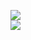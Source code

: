[![](https://img.shields.io/badge/Made%20With-Github%20Spray-lightgrey.svg?style=for-the-badge&logo=github)](https://github.com/Annihil/github-spray#23045)  
[![](https://i.imgur.com/2DrTn0Z.gif)](https://github.com/Annihil/github-spray)